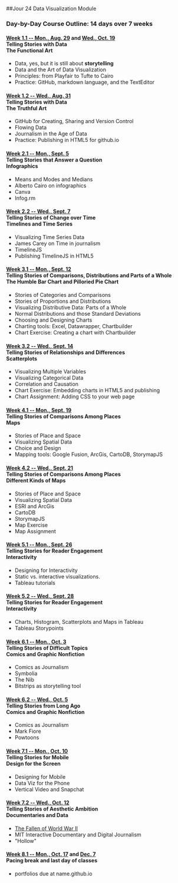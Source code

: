 ##Jour 24 Data Visualization Module

### Day-by-Day Course Outline: 14 days over 7 weeks

#### [Week 1.1 -- Mon., Aug. 29](WeeklySchedule/week01-01.md) and [Wed., Oct. 19](WeeklySchedule/week01-01.md)<br/>Telling Stories with Data <br/>The Functional Art
- Data, yes, but it is still about **storytelling**
- Data and the Art of Data Visualization
- Principles: from Playfair to Tufte to Cairo
- Practice: GitHub, markdown language, and the TextEditor

#### [Week 1.2 -- Wed., Aug. 31](WeeklySchedule/week01-02.md)<br/>Telling Stories with Data <br/> The Truthful Art

- GitHub for Creating, Sharing and Version Control
- Flowing Data
- Journalism in the Age of Data
- Practice: Publishing in HTML5 for github.io

#### [Week 2.1 -- Mon., Sept. 5](WeeklySchedule/week02-01.md)<br/>Telling Stories that Answer a Question<br/>Infographics

- Means and Modes and Medians
- Alberto Cairo on infographics
- Canva
- Infog.rm

#### [Week 2.2 -- Wed., Sept. 7](WeeklySchedule/week02-02.md)<br/>Telling Stories of Change over Time <br/> Timelines and Time Series

- Visualizing Time Series Data
- James Carey on Time in journalism
- TimelineJS
- Publishing TimelineJS in HTML5

#### [Week 3.1 -- Mon., Sept. 12](WeeklySchedule/week03-01.md)<br/>Telling Stories of Comparisons, Distributions and Parts of a Whole <br/> The Humble Bar Chart and Pilloried Pie Chart
- Stories of Categories and Comparisons
- Stories of Proportions and Distributions
- Visualizing Distributive Data: Parts of a Whole
- Normal Distributions and those Standard Deviations
- Choosing and Designing Charts
- Charting tools: Excel, Datawrapper, Chartbuilder
- Chart Exercise: Creating a chart with Chartbuilder

#### [Week 3.2 -- Wed., Sept. 14](WeeklySchedule/week03-02.md)<br/>Telling Stories of Relationships and Differences <br/> Scatterplots
- Visualizing Multiple Variables
- Visualizing Categorical Data
- Correlation and Causation
- Chart Exercise: Embedding charts in HTML5 and publishing
- Chart Assignment: Adding CSS to your web page

#### [Week 4.1 -- Mon., Sept. 19](WeeklySchedule/week04-01.md)<br/>Telling Stories of Comparisons Among Places <br/>Maps
- Stories of Place and Space
- Visualizing Spatial Data
- Choice and Design
- Mapping tools: Google Fusion, ArcGis, CartoDB, StorymapJS

#### [Week 4.2 -- Wed., Sept. 21](WeeklySchedule/week04-02.md)<br/>Telling Stories of Comparisons Among Places <br/>Different Kinds of Maps
- Stories of Place and Space
- Visualizing Spatial Data
- ESRI and ArcGis
- CartoDB
- StorymapJS
- Map Exercise
- Map Assignment

#### [Week 5.1 -- Mon., Sept. 26](WeeklySchedule/week05-01.md)<br/>Telling Stories for Reader Engagement <br/>Interactivity
- Designing for Interactivity
- Static vs. interactive visualizations.
- Tableau tutorials

#### [Week 5.2 -- Wed., Sept. 28](WeeklySchedule/week05-02.md)<br/>Telling Stories for Reader Engagement <br/> Interactivity
- Charts, Histogram, Scatterplots and Maps in Tableau
- Tableau Storypoints


#### [Week 6.1 -- Mon., Oct. 3](WeeklySchedule/week06-01.md)<br/>Telling Stories of Difficult Topics <br/> Comics and Graphic Nonfiction
- Comics as Journalism
- Symbolia
- The Nib
- Bitstrips as storytelling tool

#### [Week 6.2 -- Wed., Oct. 5](WeeklySchedule/week06-02.md)<br/>Telling Stories from Long Ago <br/> Comics and Graphic Nonfiction
- Comics as Journalism
- Mark Fiore
- Powtoons

#### [Week 7.1 -- Mon., Oct. 10](WeeklySchedule/week07-01.md)<br/>Telling Stories for Mobile <br/> Design for the Screen
- Designing for Mobile
- Data Viz for the Phone
- Vertical Video and Snapchat

#### [Week 7.2 -- Wed., Oct. 12](WeeklySchedule/week07-02.md)<br/>Telling Stories of Aesthetic Ambition <br/> Documentaries and Data
- [The Fallen of World War II](http://www.fallen.io/ww2/)
- MIT Interactive Documentary and Digital Journalism
- "Hollow"

#### [Week 8.1 -- Mon., Oct. 17](WeeklySchedule/week08-01.md) and [Dec. 7](WeeklySchedule/week08-01.md) <br/>Pacing break and last day of classes
- portfolios due at name.github.io


